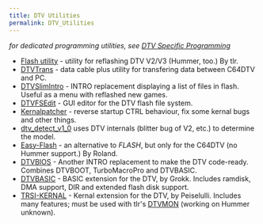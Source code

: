 ```yaml
---
title: DTV Utilities
permalink: DTV_Utilities
---
```


*for dedicated programming utilities, see [DTV Specific
Programming](DTV_Specific_Programming "wikilink")*

-   [Flash utility](Flash_utility "wikilink") - utility for reflashing
    DTV V2/V3 (Hummer, too.) By tlr.
-   [DTVTrans](DTVTrans "wikilink") - data cable plus utility for
    transfering data between C64DTV and PC.
-   [DTVSlimIntro](DTVSlimIntro "wikilink") - INTRO replacement
    displaying a list of files in flash. Useful as a menu with reflashed
    new games.
-   [DTVFSEdit](DTVFSEdit "wikilink") - GUI editor for the DTV flash
    file system.
-   [Kernalpatcher](Kernalpatcher "wikilink") - reverse startup CTRL
    behaviour, fix some kernal bugs and other things.
-   [dtv\_detect\_v1\_0](http://www.kahlin.net/daniel/dtv/misc/dtv_detect_v1_0.prg)
    uses DTV internals (blitter bug of V2, etc.) to determine the model.
-   [Easy-Flash](http://noname.c64.org/csdb/release/?id=41413) - an
    alternative to *FLASH*, but only for the C64DTV (no Hummer support.)
    By Roland.
-   [DTVBIOS](http://www.thegang.nu/dtv_bios.php) - Another INTRO
    replacement to make the DTV code-ready. Combines DTVBOOT,
    TurboMacroPro and DTVBASIC.
-   [DTVBASIC](http://www.thegang.nu/dtv_basic.php) - BASIC extension
    for the DTV, by Grokk. Includes ramdisk, DMA support, DIR and
    extended flash disk support.
-   [TRSI-KERNAL](http://noname.c64.org/csdb/release/?id=71856&show=summary) -
    Kernal extension for the DTV, by Peiselulli. Includes many features;
    must be used with tlr's [DTVMON](DTVMON "wikilink") (working on
    Hummer unknown).

